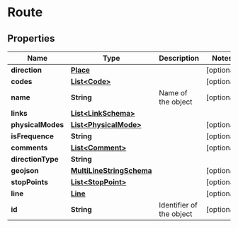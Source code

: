 
# Route

## Properties
Name | Type | Description | Notes
------------ | ------------- | ------------- | -------------
**direction** | [**Place**](Place.md) |  |  [optional]
**codes** | [**List&lt;Code&gt;**](Code.md) |  |  [optional]
**name** | **String** | Name of the object |  [optional]
**links** | [**List&lt;LinkSchema&gt;**](LinkSchema.md) |  | 
**physicalModes** | [**List&lt;PhysicalMode&gt;**](PhysicalMode.md) |  |  [optional]
**isFrequence** | **String** |  |  [optional]
**comments** | [**List&lt;Comment&gt;**](Comment.md) |  |  [optional]
**directionType** | **String** |  | 
**geojson** | [**MultiLineStringSchema**](MultiLineStringSchema.md) |  |  [optional]
**stopPoints** | [**List&lt;StopPoint&gt;**](StopPoint.md) |  |  [optional]
**line** | [**Line**](Line.md) |  |  [optional]
**id** | **String** | Identifier of the object |  [optional]



